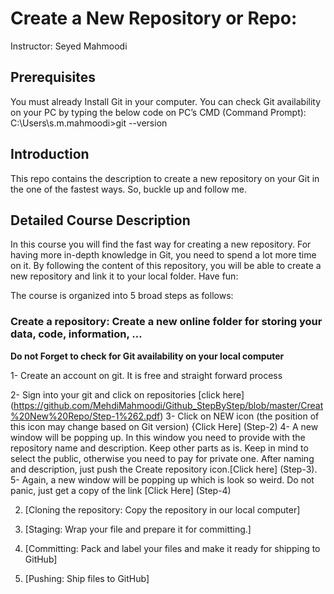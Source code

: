# Create a New Repository or Repo:
Instructor: Seyed Mahmoodi
  
## Prerequisites
You must already Install Git in your computer. You can check Git availability on your PC by typing the below code on PC’s CMD (Command Prompt):
C:\Users\s.m.mahmoodi>git --version

## Introduction
This repo contains the description to create a new repository on your Git in the one of the fastest ways. So, buckle up and follow me.

## Detailed Course Description
In this course you will find the fast way for creating a new repository. For having more in-depth knowledge in Git, you need to spend a lot more time on it. By following the content of this repository, you will be able to create a new repository and link it to your local folder. Have fun:

The course is organized into 5 broad steps as follows:

###	Create a repository: Create a new online folder for storing your data, code, information, …

**Do not Forget to check for Git availability on your local computer**

1-	 Create an account on git. It is free and straight forward process 

2-	 Sign into your git and click on repositories [click here] (https://github.com/MehdiMahmoodi/Github_StepByStep/blob/master/Creat%20New%20Repo/Step-1%262.pdf)
3-	Click on NEW icon (the position of this icon may change based on Git version) {Click Here] (Step-2)
4-	A new window will be popping up. In this window you need to provide with the repository name and description. Keep other parts as is. Keep in mind to select the public, otherwise you need to pay for private one. After naming and description, just push the Create repository icon.[Click here] (Step-3). 
5-	Again, a new window will be popping up which is look so weird. Do not panic, just get a copy of the link [Click Here] (Step-4)

2)	[Cloning the repository: Copy the repository in our local computer]

3)	[Staging: Wrap your file and prepare it for committing.]

4)	[Committing: Pack and label your files and make it ready for shipping to GitHub]

5)	[Pushing: Ship files to GitHub]
